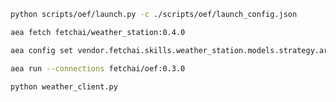 ``` bash
python scripts/oef/launch.py -c ./scripts/oef/launch_config.json
```
``` bash
aea fetch fetchai/weather_station:0.4.0
```
``` bash
aea config set vendor.fetchai.skills.weather_station.models.strategy.args.is_ledger_tx False --type bool
```
``` bash
aea run --connections fetchai/oef:0.3.0
```
``` bash
python weather_client.py
```
